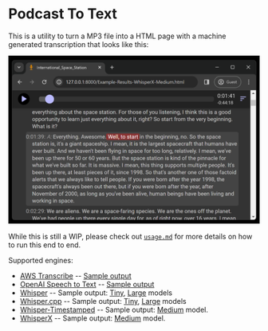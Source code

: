# Podcast To Text

This is a utility to turn a MP3 file into a HTML page with a machine generated transcription that looks like this:

![Preview](examples/preview.png)

While this is still a WIP, please check out [`usage.md`](usage.md) for more details on how to run this end to end.

Supported engines:

* [AWS Transcribe](https://aws.amazon.com/transcribe/) -- [Sample output](https://seligman.github.io/podcast_to_text/Example-Results-AWS-Transcribe.html)
* [OpenAI Speech to Text](https://platform.openai.com/docs/guides/speech-to-text) -- [Sample output](https://seligman.github.io/podcast_to_text/Example-Results-OpenAI.html)
* [Whisper](https://github.com/openai/whisper) -- Sample output: [Tiny](https://seligman.github.io/podcast_to_text/Example-Results-Whisper-Tiny.html), [Large](https://seligman.github.io/podcast_to_text/Example-Results-Whisper-Large.html) models
* [Whisper.cpp](https://github.com/ggerganov/whisper.cpp) -- Sample output: [Tiny](https://seligman.github.io/podcast_to_text/Example-Results-Whisper_CPP-Tiny.html), [Large](https://seligman.github.io/podcast_to_text/Example-Results-Whisper_CPP-Large.html) models
* [Whisper-Timestamped](https://github.com/linto-ai/whisper-timestamped) -- Sample output: [Medium](https://seligman.github.io/podcast_to_text/Example-Results-WhisperTimestamped-Medium.html) model.
* [WhisperX](https://github.com/m-bain/whisperX) -- Sample output: [Medium](https://seligman.github.io/podcast_to_text/Example-Results-WhisperX-Medium.html) model.
